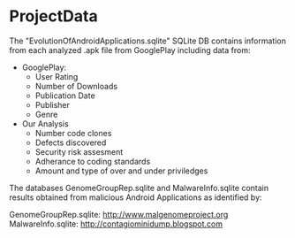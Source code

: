 ProjectData
===========


The "EvolutionOfAndroidApplications.sqlite" SQLite DB contains information from each analyzed .apk file from GooglePlay including data from:
- GooglePlay:
  -   User Rating
  -   Number of Downloads
  -   Publication Date
  -   Publisher
  -   Genre
- Our Analysis
  - Number code clones
  - Defects discovered
  - Security risk assesment
  - Adherance to coding standards
  - Amount and type of over and under priviledges


The databases GenomeGroupRep.sqlite and MalwareInfo.sqlite contain results obtained from malicious Android Applications as identified by:

GenomeGroupRep.sqlite: http://www.malgenomeproject.org
MalwareInfo.sqlite: http://contagiominidump.blogspot.com


